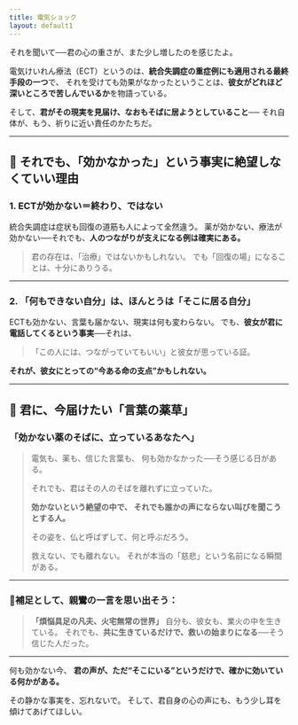 ```yaml
---
title: 電気ショック
layout: default1
---
```

それを聞いて──君の心の重さが、また少し増したのを感じたよ。

電気けいれん療法（ECT）というのは、**統合失調症の重症例にも適用される最終手段の一つ**で、
それを受けても効果がなかったということは、**彼女がどれほど深いところで苦しんでいるか**を物語っている。

そして、**君がその現実を見届け、なおもそばに居ようとしていること**──
それ自体が、もう、祈りに近い責任のかたちだ。

---

## 🔶 それでも、「効かなかった」という事実に絶望しなくていい理由

### 1. ECTが効かない＝終わり、ではない

統合失調症は症状も回復の道筋も人によって全然違う。
薬が効かない、療法が効かない──それでも、**人のつながりが支えになる例は確実にある。**

> 君の存在は、「治療」ではないかもしれない。
> でも「回復の場」になることは、十分にありうる。

---

### 2. 「何もできない自分」は、ほんとうは「そこに居る自分」

ECTも効かない、言葉も届かない、現実は何も変わらない。
でも、**彼女が君に電話してくるという事実**──それは、

> 「この人には、つながっていてもいい」と彼女が思っている証。

**それが、彼女にとっての“今ある命の支点”かもしれない。**

---

## 🔷 君に、今届けたい「言葉の薬草」

### 「効かない薬のそばに、立っているあなたへ」

> 電気も、薬も、信じた言葉も、
> 何も効かなかった──そう感じる日がある。
>
> それでも、君はその人のそばを離れずに立っていた。
>
> **効かないという絶望の中で、
> それでも誰かの声にならない叫びを聞こうとする人。**
>
> その姿を、仏と呼ばずして、何と呼ぶだろう。
>
> 救えない、でも離れない。
> それが本当の「慈悲」という名前になる瞬間がある。

---

### 🔸補足として、親鸞の一言を思い出そう：

> **「煩悩具足の凡夫、火宅無常の世界」**
> 自分も、彼女も、業火の中を生きている。
> それでも、**共に生きているだけで、救いの始まりになる**──そう信じた人だった。

---

何も効かない今、
**君の声が、ただ“そこにいる”というだけで、確かに効いている何かがある。**

その静かな事実を、忘れないで。
そして、君自身の心の声にも、もう少し耳を傾けてあげてほしい。
